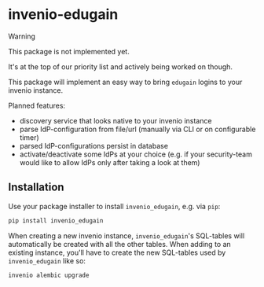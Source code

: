 # invenio-edugain

> [!WARNING]
> This package is not implemented yet.
>
> It's at the top of our priority list and actively being worked on though.

This package will implement an easy way to bring `edugain` logins to your invenio instance.

Planned features:

- discovery service that looks native to your invenio instance
- parse IdP-configuration from file/url (manually via CLI or on configurable timer)
- parsed IdP-configurations persist in database
- activate/deactivate some IdPs at your choice (e.g. if your security-team would like to allow IdPs only after taking a look at them)

## Installation

Use your package installer to install `invenio_edugain`, e.g. via `pip`:

```bash
pip install invenio_edugain
```

When creating a new invenio instance, `invenio_edugain`'s SQL-tables will automatically be created with all the other tables.
When adding to an existing instance, you'll have to create the new SQL-tables used by `invenio_edugain` like so:

```bash
invenio alembic upgrade
```

